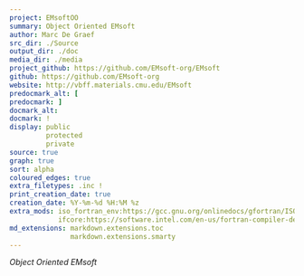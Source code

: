 ```yaml
---
project: EMsoftOO
summary: Object Oriented EMsoft
author: Marc De Graef
src_dir: ./Source
output_dir: ./doc
media_dir: ./media
project_github: https://github.com/EMsoft-org/EMsoft
github: https://github.com/EMsoft-org
website: http://vbff.materials.cmu.edu/EMsoft
predocmark_alt: [
predocmark: ]
docmark_alt:
docmark: !
display: public
         protected
         private
source: true
graph: true
sort: alpha
coloured_edges: true
extra_filetypes: .inc !
print_creation_date: true
creation_date: %Y-%m-%d %H:%M %z
extra_mods: iso_fortran_env:https://gcc.gnu.org/onlinedocs/gfortran/ISO_005fFORTRAN_005fENV.html
            ifcore:https://software.intel.com/en-us/fortran-compiler-developer-guide-and-reference-tracebackqq
md_extensions: markdown.extensions.toc
               markdown.extensions.smarty
---
```


*Object Oriented EMsoft*



